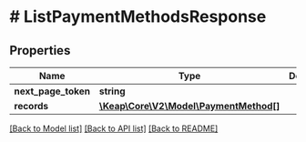 # # ListPaymentMethodsResponse

## Properties

Name | Type | Description | Notes
------------ | ------------- | ------------- | -------------
**next_page_token** | **string** |  | [optional]
**records** | [**\Keap\Core\V2\Model\PaymentMethod[]**](PaymentMethod.md) |  | [optional]

[[Back to Model list]](../../README.md#models) [[Back to API list]](../../README.md#endpoints) [[Back to README]](../../README.md)
